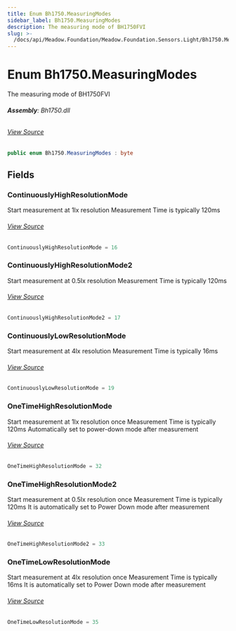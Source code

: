 ```yaml
---
title: Enum Bh1750.MeasuringModes
sidebar_label: Bh1750.MeasuringModes
description: The measuring mode of BH1750FVI
slug: >-
  /docs/api/Meadow.Foundation/Meadow.Foundation.Sensors.Light/Bh1750.MeasuringModes
---
```

# Enum Bh1750.MeasuringModes
The measuring mode of BH1750FVI

###### **Assembly**: Bh1750.dll
###### [View Source](https://github.com/WildernessLabs/Meadow.Foundation.git/blob/develop/Source/Meadow.Foundation.Peripherals/Sensors.Light.Bh1750/Driver/Bh1750.MeasuringModes.cs#L8)
```csharp title="Declaration"
public enum Bh1750.MeasuringModes : byte
```
## Fields
### ContinuouslyHighResolutionMode
Start measurement at 1lx resolution
Measurement Time is typically 120ms
###### [View Source](https://github.com/WildernessLabs/Meadow.Foundation.git/blob/develop/Source/Meadow.Foundation.Peripherals/Sensors.Light.Bh1750/Driver/Bh1750.MeasuringModes.cs#L15)
```csharp title="Declaration"
ContinuouslyHighResolutionMode = 16
```
### ContinuouslyHighResolutionMode2
Start measurement at 0.5lx resolution
Measurement Time is typically 120ms
###### [View Source](https://github.com/WildernessLabs/Meadow.Foundation.git/blob/develop/Source/Meadow.Foundation.Peripherals/Sensors.Light.Bh1750/Driver/Bh1750.MeasuringModes.cs#L21)
```csharp title="Declaration"
ContinuouslyHighResolutionMode2 = 17
```
### ContinuouslyLowResolutionMode
Start measurement at 4lx resolution
Measurement Time is typically 16ms
###### [View Source](https://github.com/WildernessLabs/Meadow.Foundation.git/blob/develop/Source/Meadow.Foundation.Peripherals/Sensors.Light.Bh1750/Driver/Bh1750.MeasuringModes.cs#L27)
```csharp title="Declaration"
ContinuouslyLowResolutionMode = 19
```
### OneTimeHighResolutionMode
Start measurement at 1lx resolution once
Measurement Time is typically 120ms
Automatically set to power-down mode after measurement
###### [View Source](https://github.com/WildernessLabs/Meadow.Foundation.git/blob/develop/Source/Meadow.Foundation.Peripherals/Sensors.Light.Bh1750/Driver/Bh1750.MeasuringModes.cs#L34)
```csharp title="Declaration"
OneTimeHighResolutionMode = 32
```
### OneTimeHighResolutionMode2
Start measurement at 0.5lx resolution once
Measurement Time is typically 120ms
It is automatically set to Power Down mode after measurement
###### [View Source](https://github.com/WildernessLabs/Meadow.Foundation.git/blob/develop/Source/Meadow.Foundation.Peripherals/Sensors.Light.Bh1750/Driver/Bh1750.MeasuringModes.cs#L41)
```csharp title="Declaration"
OneTimeHighResolutionMode2 = 33
```
### OneTimeLowResolutionMode
Start measurement at 4lx resolution once
Measurement Time is typically 16ms
It is automatically set to Power Down mode after measurement
###### [View Source](https://github.com/WildernessLabs/Meadow.Foundation.git/blob/develop/Source/Meadow.Foundation.Peripherals/Sensors.Light.Bh1750/Driver/Bh1750.MeasuringModes.cs#L48)
```csharp title="Declaration"
OneTimeLowResolutionMode = 35
```
